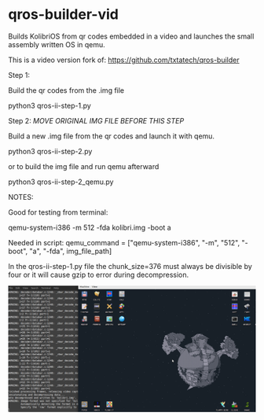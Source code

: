 # qros-builder-vid
Builds KolibriOS from qr codes embedded in a video and launches the small assembly written OS in qemu.

This is a video version fork of: https://github.com/txtatech/qros-builder

Step 1:

Build the qr codes from the .img file

python3 qros-ii-step-1.py

Step 2: *MOVE ORIGINAL IMG FILE BEFORE THIS STEP*

Build a new .img file from the qr codes and launch it with qemu.

python3 qros-ii-step-2.py

or to build the img file and run qemu afterward

python3 qros-ii-step-2_qemu.py


NOTES:

Good for testing from terminal:

qemu-system-i386 -m 512 -fda kolibri.img -boot a

Needed in script:
qemu_command = ["qemu-system-i386", "-m", "512", "-boot", "a", "-fda", img_file_path]

In the qros-ii-step-1.py file the chunk_size=376 must always be divisible by four or it will cause gzip to error during decompression.

![Example-1](https://github.com/txtatech/qros-builder-vid/blob/main/qros-builder-vid/examples/Example-1.png)
